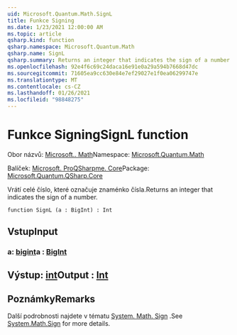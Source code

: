 ```yaml
---
uid: Microsoft.Quantum.Math.SignL
title: Funkce Signing
ms.date: 1/23/2021 12:00:00 AM
ms.topic: article
qsharp.kind: function
qsharp.namespace: Microsoft.Quantum.Math
qsharp.name: SignL
qsharp.summary: Returns an integer that indicates the sign of a number.
ms.openlocfilehash: 92e4f6c69c24daca16e91e0a29a594b7668d47dc
ms.sourcegitcommit: 71605ea9cc630e84e7ef29027e1f0ea06299747e
ms.translationtype: MT
ms.contentlocale: cs-CZ
ms.lasthandoff: 01/26/2021
ms.locfileid: "98848275"
---
```

# <a name="signl-function"></a><span data-ttu-id="17114-102">Funkce Signing</span><span class="sxs-lookup"><span data-stu-id="17114-102">SignL function</span></span>

<span data-ttu-id="17114-103">Obor názvů: [Microsoft.. Math](xref:Microsoft.Quantum.Math)</span><span class="sxs-lookup"><span data-stu-id="17114-103">Namespace: [Microsoft.Quantum.Math](xref:Microsoft.Quantum.Math)</span></span>

<span data-ttu-id="17114-104">Balíček: [Microsoft. ProQSharpme. Core](https://nuget.org/packages/Microsoft.Quantum.QSharp.Core)</span><span class="sxs-lookup"><span data-stu-id="17114-104">Package: [Microsoft.Quantum.QSharp.Core](https://nuget.org/packages/Microsoft.Quantum.QSharp.Core)</span></span>


<span data-ttu-id="17114-105">Vrátí celé číslo, které označuje znaménko čísla.</span><span class="sxs-lookup"><span data-stu-id="17114-105">Returns an integer that indicates the sign of a number.</span></span>

```qsharp
function SignL (a : BigInt) : Int
```


## <a name="input"></a><span data-ttu-id="17114-106">Vstup</span><span class="sxs-lookup"><span data-stu-id="17114-106">Input</span></span>

### <a name="a--bigint"></a><span data-ttu-id="17114-107">a: [bigint](xref:microsoft.quantum.lang-ref.bigint)</span><span class="sxs-lookup"><span data-stu-id="17114-107">a : [BigInt](xref:microsoft.quantum.lang-ref.bigint)</span></span>





## <a name="output--int"></a><span data-ttu-id="17114-108">Výstup: [int](xref:microsoft.quantum.lang-ref.int)</span><span class="sxs-lookup"><span data-stu-id="17114-108">Output : [Int](xref:microsoft.quantum.lang-ref.int)</span></span>



## <a name="remarks"></a><span data-ttu-id="17114-109">Poznámky</span><span class="sxs-lookup"><span data-stu-id="17114-109">Remarks</span></span>

<span data-ttu-id="17114-110">Další podrobnosti najdete v tématu [System. Math. Sign](https://docs.microsoft.com/dotnet/api/system.math.sign) .</span><span class="sxs-lookup"><span data-stu-id="17114-110">See [System.Math.Sign](https://docs.microsoft.com/dotnet/api/system.math.sign) for more details.</span></span>